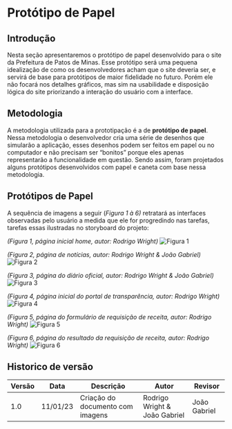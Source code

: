 # Protótipo de Papel

## Introdução

Nesta seção apresentaremos o protótipo de papel desenvolvido para o site da Prefeitura de Patos de Minas. Esse protótipo será uma pequena idealização de como os desenvolvedores acham que o site deveria ser, e servirá de base para protótipos de maior fidelidade no futuro. Porém ele não focará nos detalhes gráficos, mas sim na usabilidade e disposição lógica do site priorizando a interação do usuário com a interface.

## Metodologia

A metodologia utilizada para a prototipação é a de **protótipo de papel**. Nessa metodologia o desenvolvedor cria uma série de desenhos que simularão a aplicação, esses desenhos podem ser feitos em papel ou no computador e não precisam ser “bonitos” porque eles apenas representarão a funcionalidade em questão. Sendo assim, foram projetados alguns protótipos desenvolvidos com papel e caneta com base nessa metodologia.

## Protótipos de Papel

A sequência de imagens a seguir (_Figura 1 à 6)_ retratará as interfaces observadas pelo usuário a medida que ele for progredindo nas tarefas, tarefas essas ilustradas no storyboard do projeto:

_(Figura 1, página inicial home, autor: Rodrigo Wright)_
![Figura 1](../assets/paginaInicial.jpeg)

_(Figura 2, página de notícias, autor: Rodrigo Wright & João Gabriel)_
![Figura 2](../assets/noticias.jpeg)

_(Figura 3, página do diário oficial, autor: Rodrigo Wright & João Gabriel)_
![Figura 3](../assets/diarioOficial.jpeg)

_(Figura 4, página inicial do portal de transparência, autor: Rodrigo Wright)_
![Figura 4](../assets/paginaInicialPortalDeTransparencia.jpeg)

_(Figura 5, página do formulário de requisição de receita, autor: Rodrigo Wright)_
![Figura 5](../assets/formularioReceita.jpeg)

_(Figura 6, página do resultado da requisição de receita, autor: Rodrigo Wright)_
![Figura 6](../assets/resultadoReceita.jpeg)

## Historico de versão

| Versão | Data     | Descrição                        | Autor                         | Revisor      |
| ------ | -------- | -------------------------------- | ----------------------------- | ------------ |
| 1.0    | 11/01/23 | Criação do documento com imagens | Rodrigo Wright & João Gabriel | João Gabriel |
